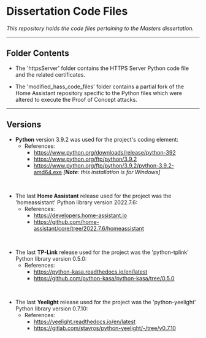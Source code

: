 # Dissertation Code Files #
*This repository holds the code files pertaining to the Masters dissertation.*


---------------
## Folder Contents ##

* The 'httpsServer' folder contains the HTTPS Server Python code file and the related certificates.

* The 'modified_hass_code_files' folder contains a partial fork of the Home Assistant repository specific to the Python files which were altered to execute the Proof of Concept attacks.


---------------
## Versions ##

* **Python** version 3.9.2 was used for the project's coding element:
   * References:
      * https://www.python.org/downloads/release/python-392
      * https://www.python.org/ftp/python/3.9.2
      * https://www.python.org/ftp/python/3.9.2/python-3.9.2-amd64.exe *[**Note**: this installation is for Windows]*  
<br />

* The last **Home Assistant** release used for the project was the 'homeassistant' Python library version 2022.7.6:
   * References:
      * https://developers.home-assistant.io
      * https://github.com/home-assistant/core/tree/2022.7.6/homeassistant
<br />

* The last **TP-Link** release used for the project was the 'python-tplink' Python library version 0.5.0:
   * References:
      * https://python-kasa.readthedocs.io/en/latest
      * https://github.com/python-kasa/python-kasa/tree/0.5.0
<br />

* The last **Yeelight** release used for the project was the 'python-yeelight' Python library version 0.7.10:
   * References:
      * https://yeelight.readthedocs.io/en/latest
      * https://gitlab.com/stavros/python-yeelight/-/tree/v0.7.10
